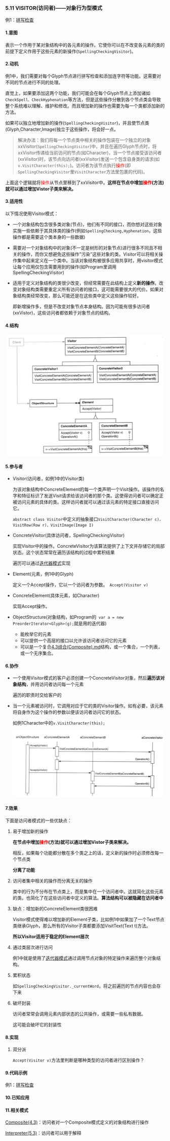 ### 5.11 VISITOR(访问者)——对象行为型模式

例1：[拼写检查](code/1.设计一个文档编辑器/VisitorSpace)

#### 1.意图

表示一个作用于某对象结构中的各元素的操作。它使你可以在不改变各元素的类的前提下定义作用于这些元素的新操作(`SpellingCheckingVisitor`)。

#### 2.动机

例1中，我们需要对每个Glyph节点进行拼写检查和添加连字符等功能。这需要对不同的节点进行不同的处理。

直觉上，如果要添加这两个功能，我们可能会在每个Glyph节点上添加诸如`CheckSpell、CheckHyphenation`等方法，但是这些操作分散到各个节点类会导致整个系统难以理解、维护和修改。而且增加新的操作也需要为每一个类都添加新的方法。

如果可以独立地增加新的操作(`SpellingCheckingVisitor`)，并且使节点类(Glyph,Character,Image)独立于这些操作，将会好一点。



> 解决办法：我们将每一个节点类中相关的操作包装在一个独立的对象xxVisitor(`SpellingCheckingVisitor`)中，并且在遍历Glyph节点时，将xxVisitor传递给当前访问的节点(如Character)，当一个节点接受该访问者(xxVisitor)时，该节点向访问者(xxVisitor)发送一个包含自身类的请求(如`v.VisitCharacter(this);`)。访问者为该节点执行<span style="color:red">操作</span>(即`SpellingCheckingVisitor`里`VisitCharacter`方法里包裹的代码)。

上面这个逻辑就将<span style="color:red">操作</span>从节点里移到了xxVisitor中。**这样在节点中增加<span style="color:red">操作</span>(方法)就可以通过增加Vistor子类来解决。**



#### 3.适用性

以下情况使用Visitor模式：

* 一个对象结构包含很多类对象(节点)，他们有不同的接口，而你想对这些对象实施一些依赖于其具体类的操作(例如`SpellingChecking,Hyphenation`，这些操作都是需要这个类本身的一些数据)

* 需要对一个对象结构中的对象(不一定是树形的对象节点)进行很多不同且不相关的操作，而你又想避免这些操作"污染"这些对象的类。Visitor可以将相关操作集中起来定义在一个类中。当该对象结构被很多应用共享时，用visitor模式让每个应用仅包含需要用到的操作(如Program里调用SpellingCheckingVisitor)

* 适用于定义对象结构的类很少改变，但经常需要在此结构上定义**新的操作**。改变对象结构类需要重定义所有访问者的接口，这可能需要很大的代价。如果对象结构类经常改变，那么可能还是在这些类中定义这些操作较好。

  即新增操作多，但是不改变对象节点本身结构。因为可能有很多访问者(xxVistor)，这些访问者都依赖于对象节点的结构。

#### 4.结构

![](pic/38.png)

#### 5.参与者

* Visitor(访问者，如例1中的Visitor类)

  为该对象结构中ConcreteElement的每一个类声明一个Visit操作。该操作的名字和特征标识了发送Visit请求给该访问者的那个类。这使得访问者可以确定正被访问元素的具体的类。这样访问者就可以通过该元素的特定接口直接访问它。

  `abstract class Visitor`中定义的抽象接口`VisitCharacter(Character c)，VisitRow(Row r)，VisitImage(Image I)`

* ConcreteVisitor(具体访问者，SpellingCheckingVisitor)

  实现Visitor中的操作。ConcreteVisitor为该算法提供了上下文并存储它的局部状态。这个状态常常在遍历该结构的过程中累积结果

  遍历可以通过[迭代器模式](5.4迭代器(Iterator).md)实现

* Element(元素，例1中的Glyph)

  定义一个Accept操作，它以一个访问者为参数。` Accept(Visitor v)`

* ConcreteElement(具体元素，如Character)

  实现Accept操作。

* ObjectStructure(对象结构，如Program的` var a = new PreorderIterator<Glyph>(g);`就是用的迭代器)

  * 能枚举它的元素
  * 可以提供一个高层的接口以允许该访问者访问它的元素
  * 可以是一个复合[4.3组合(Composite).md](4.3组合(Composite).md)结构，或一个集合，一个列表，或一个无序集合。

#### 6.协作

* 一个使用Visitor模式的客户必须创建一个ConcreteVisitor对象，然后**遍历该对象结构**，并用访问者访问每一个元素

  遍历的职责时交给客户的

* 当一个元素被访问时，它调用对应于它的类的Visitor操作。如有必要，该元素将自身作为这个操作的参数以便该访问者访问它的状态。

  如例1Character中的`v.VisitCharacter(this);`

  ![](pic/39.png)

#### 7.效果

下面是访问者模式的一些优缺点：

1. 易于增加新的操作  

   **在节点中增加<span style="color:red">操作</span>(方法)就可以通过增加Vistor子类来解决。**

   相反，如果每个功能都分散在多个类之上的话，定义新的操作时必须修改每一个节点类

   **分离了功能**

2. 访问者集中相关的操作而分离无关的操作 

   类中的行为不分布在节点类上，而是集中在一个访问者中。这就简化这些元素的类。也简化了在这些访问者中定义的算法。**算法结构可以被隐藏在访问者中**

3. 缺点：增加新的ConcreteElement类很困难

   Visitor模式使得难以增加新的Element子类，比如例1中如果加了一个Text节点类继承Glyph，那么所有的Visitor子类都要添加VisitText(Text t)方法。

   **所以Visitor适用于稳定的Element层次**

4. 通过类层次进行访问

   例1中就是使用了[迭代器模式](5.4迭代器(Iterator).md)通过调用节点对象的特定操作来遍历整个对象结构。

5. 累积状态

   如`SpellingCheckingVisitor._currentWord`，将之前遍历的节点内容也会存下来

6. 破坏封装

   访问者常常会调用元素内部状态的公共操作，或需要一些私有数据。

   这可能会破坏它的封装性

#### 8.实现

1. 双分派

   `Accept(Visitor v)`方法里判断是哪种类型的访问者进行区别操作？

#### 9.代码示例

例1：[拼写检查](code/1.设计一个文档编辑器/VisitorSpace)

#### 10.已知应用

#### 11.相关模式

[Composite(4.3)](4.3组合(Composite).md)：访问者对一个Composite模式定义的对象结构进行操作

[Interpreter(5.3)](5.3解释器(Interpreter).md)：访问者可以用于解释


